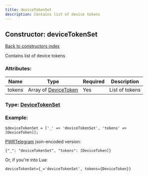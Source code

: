 ```yaml
---
title: deviceTokenSet
description: Contains list of device tokens
---
```

## Constructor: deviceTokenSet  
[Back to constructors index](index.md)



Contains list of device tokens

### Attributes:

| Name     |    Type       | Required | Description |
|----------|---------------|----------|-------------|
|tokens|Array of [DeviceToken](../constructors/DeviceToken.md) | Yes|List of tokens|



### Type: [DeviceTokenSet](../types/DeviceTokenSet.md)


### Example:

```
$deviceTokenSet = ['_' => 'deviceTokenSet', 'tokens' => [DeviceToken]];
```  

[PWRTelegram](https://pwrtelegram.xyz) json-encoded version:

```
{"_": "deviceTokenSet", "tokens": [DeviceToken]}
```


Or, if you're into Lua:  


```
deviceTokenSet={_='deviceTokenSet', tokens={DeviceToken}}

```


